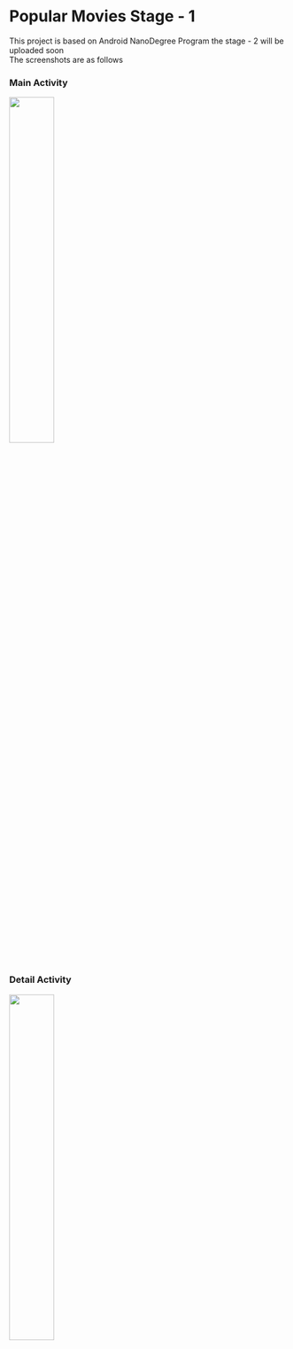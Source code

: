 # Popular Movies Stage - 1<br>
This project is based on Android NanoDegree Program the stage - 2 will be uploaded soon<br>
The screenshots are as follows<br>
### Main Activity<br>
<img width=40% src="https://github.com/Horizon733/popular-movies-s-1/blob/master/PopularMovies/screenshots/s1.png"><br>
### Detail Activity<br>
<img width=40% src="https://github.com/Horizon733/popular-movies-s-1/blob/master/PopularMovies/screenshots/s2.jpg">

